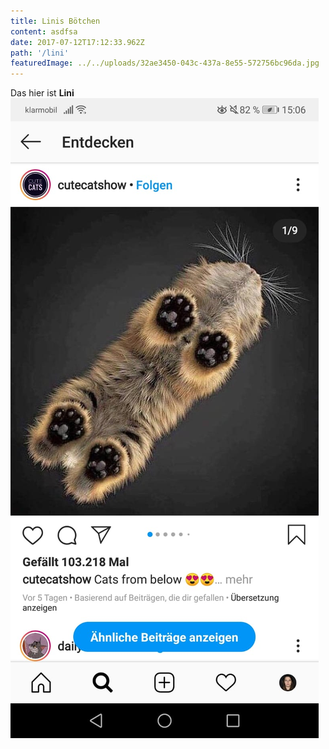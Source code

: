 ```yaml
---
title: Linis Bötchen
content: asdfsa
date: 2017-07-12T17:12:33.962Z
path: '/lini'
featuredImage: ../../uploads/32ae3450-043c-437a-8e55-572756bc96da.jpg
---
```


Das hier ist **Lini  
![](../../uploads/32ae3450-043c-437a-8e55-572756bc96da.jpg)**

